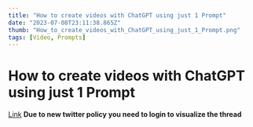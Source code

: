 ```yaml
---
title: "How to create videos with ChatGPT using just 1 Prompt"
date: "2023-07-08T23:11:38.865Z"
thumb: "How_to_create_videos_with_ChatGPT_using_just_1_Prompt.png"
tags: [Video, Prompts]
---
```


# How to create videos with ChatGPT using just 1 Prompt

[Link](https://twitter.com/CodeByPoonam/status/1675453219919765505)
**Due to new twitter policy you need to login to visualize the thread**
